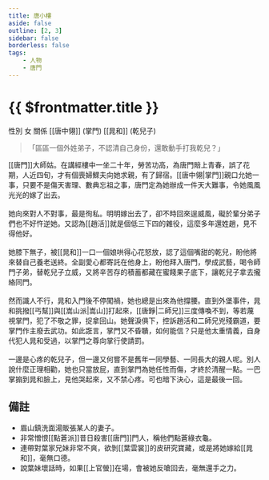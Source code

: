 ```yaml
---
title: 唐小樓
aside: false
outline: [2, 3]
sidebar: false
borderless: false
tags:
    - 人物
    - 唐門
---
```


# {{ $frontmatter.title }}

<ChTabs position="bottom">
    <ChTab title="唐小樓">
        <Ch
            src='/images/characters/aunt2/normal.webp' 
            position='right'/>
        <ChName nameZh='唐小樓' nameEn='Tang Xiao Lou' position='right' />
        <ChTable>
            <ChTr>
                <ChTd isTitle=true>
                    性別
                </ChTd>
                <ChTd>
                    女
                </ChTd>
            </ChTr>
            <ChTr>
                <ChTd isTitle=true position='center'>
                    關係
                </ChTd>
            </ChTr>
            <ChTr>
                <ChTd position='center'>
                    [[唐中翎]] (掌門)
                </ChTd>
            </ChTr>
            <ChTr>
                <ChTd position='center'>  
                    [[晁和]] (乾兒子)
                </ChTd>
            </ChTr>
        </ChTable>
    </ChTab>
</ChTabs>

> 「區區一個外姓弟子，不認清自己身份，還敢動手打我乾兒？」

[[唐門]]大師姑。在講經樓中一坐二十年，勞苦功高，為唐門賠上青春，誤了花期，人近四旬，才有個喪婦鰥夫向她求親，有了歸宿。[[唐中翎|掌門]]親口允她一事，只要不是傷天害理、數典忘祖之事，唐門定為她辦成一件天大難事，令她風風光光的嫁了出去。
<br><br>
她向來對人不對事，最是徇私。明明嫁出去了，卻不時回來逞威風，礙於輩分弟子們也不好忤逆她。又認為[[趙活]]就是個低三下四的雜役，這麼多年還姓趙，見不得他好。
<br><br>
她膝下無子，被[[晁和]]一口一個娘哄得心花怒放，認了這個嘴甜的乾兒，盼他將來替自己養老送終。全副愛心都寄託在他身上，盼他拜入唐門，學成武藝，喝令師門子弟，替乾兒子立威，又將辛苦存的積蓄都藏在蜜餞果子底下，讓乾兒子拿去攏絡同門。
<br><br>
然而識人不行，晁和入門後不停闖禍，她也總是出來為他撐腰。直到外堡事件，晁和挑撥[[丐幫]]與[[嵩山派|嵩山]]打起來，[[唐錚|二師兄]]三度傳喚不到，等若蔑視掌門，犯了不敬之罪，捉拿回山。她聲淚俱下，控訴趙活和二師兄兇殘霸道，要掌門作主廢去武功。如此誑言，掌門又不昏聵，如何能信？只是他太重情義，自身代犯人晁和受過，以掌門之尊向掌行使請罰。
<br><br>
一邊是心疼的乾兒子，但一邊又何嘗不是舊年一同學藝、一同長大的親人呢。別人說什麼正理相勸，她也只當放屁，直到掌門為她任性而傷，才終於清醒一點。一巴掌搧到晁和臉上，見他哭起來，又不禁心疼。可也暗下決心，這是最後一回。

## 備註

- 眉山鎮洗面湯販張某人的妻子。
- 非常憎恨[[點蒼派]]昔日殺害[[唐門]]門人，稱他們點蒼綠衣龜。
- 連帶對葉家兄妹非常不爽，欲剝[[葉雲裳]]的皮研究寶藏，或是將她嫁給[[晁和]]，毫無口德。
- 說葉妹壞話時，如果[[上官螢]]在場，會被她反嗆回去，毫無還手之力。
